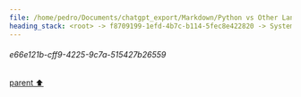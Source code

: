 ```yaml
---
file: /home/pedro/Documents/chatgpt_export/Markdown/Python vs Other Languages.md
heading_stack: <root> -> f8709199-1efd-4b7c-b114-5fec8e422820 -> System -> e66e121b-cff9-4225-9c7a-515427b26559
---
```

###### e66e121b-cff9-4225-9c7a-515427b26559
[parent ⬆️](#f8709199-1efd-4b7c-b114-5fec8e422820)
